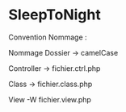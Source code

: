# SleepToNight

Convention Nommage :

Nommage Dossier -> camelCase

Controller -> fichier.ctrl.php

Class -> fichier.class.php

View -W fichier.view.php
